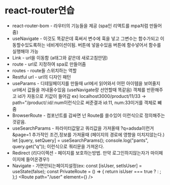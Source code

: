 # react-router연습

- react-router-bom - 라우터의 기능들을 제공 (spa인 리액트를 mpa처럼 만들어줌)
- useNavigate - 이것도 똑같은데 훅써서 변수에 훅을 넣고 그변수는 함수가되고 이동할수있도록하는 네비게이션이됨. 버튼에 넣을수있음 버튼에 함수넣어서 함수를 실행해야 가능
- Link - url을 이동함 (a태그와 같은데 새로고침안댐)
- route - url로 지정하여 spa로 만들어줌
- routes - route들 스위치하는 역할
- Restful url - url의 디자인 패턴
- useParams - 디테일페이지를 만들때 url에서 읽어와서 어떤 아이템을 보여줄지 url에서 값들을 꺼내올수있음 (useNavigate랑 선언할때 똑같음) 객체를 반환해주고 id가 자동으로 키값이 들어감
  ex) localhost3000/product/11/33
  -> path="/product/:id/:num이런식으로 써준결과 id:11, num:33이거를 객체로 뺴줌
- BrowserRoute - 컴포넌트를 감싸면 넌 Route를 쓸수있어 이런식으로 정의해주는것같음.
- useSearchParams - 파라미터값말고 쿼리값을 가져올때 ?q=adsda이런거&page=1 추가적인 조건,정보를 가져올때
  (페이지의 경로에 영향을 미치지않는다.)
  let [query, setQuery] = useSearchParams();
  console.log("pants", query.get("q"));
  이런식으로 쿼리문을 가져온다.
- Redirect (리다이렉션 - 페이지를 보호하는방법. 만약 로그인하지않는자가 마이페이지에 들어온경우!)
- Navigate - 가면안되는페이지설정(ex: const [isUser, setIsUser] = useState(false);
  const PrivateRoute = () => {
  return isUser === true ? <User /> : <Navigate to="/login" />;
  };)
  <Route path="/user" element={<PrivateRoute />} />
